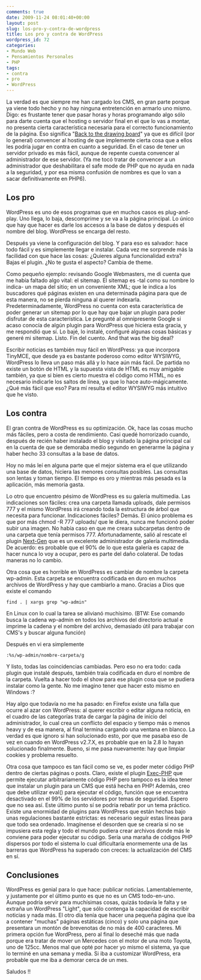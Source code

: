 ```yaml
---
comments: true
date: 2009-11-24 08:01:40+00:00
layout: post
slug: los-pro-y-contra-de-wordpress
title: Los pro y contra de WordPress
wordpress_id: 72
categories:
- Mundo Web
- Pensamientos Personales
- PHP
tags:
- contra
- pro
- WordPress
---
```


La verdad es que siempre me han cargado los CMS, en gran parte porque ya viene todo hecho y no hay ninguna entretención en armarlo uno mismo. Digo: es frustante tener que pasar horas y horas programando algo sólo para darte cuenta que el hosting o servidor final en el que lo vas a montar, no presenta cierta característica necesaria para el correcto funcionamiento de la página. Eso significa "[Back to the drawing board](http://en.wikipedia.org/wiki/Drawing_board#Modern-day_idiom)" ya que es difícil (por lo general) convencer al hosting de que implemente cierta cosa que a ellos les podría jugar en contra en cuanto a seguridad. En el caso de tener un servidor privado es más fácil, aunque de repente cuesta convencer al administrador de ese servidor. (Ya me tocó tratar de convencer a un administrador que deshabilitara el safe mode de PHP que no ayuda en nada a la seguridad, y por esa misma confusión de nombres es que lo van a sacar definitivamente en PHP6).
<!-- more -->


## Los pro



WordPress es uno de esos programas que en muchos casos es plug-and-play. Uno llega, lo baja, descomprime y se va a la página principal. Lo único que hay que hacer es darle los accesos a la base de datos y después el nombre del blog. WordPress se encarga del resto. 

Después ya viene la configuración del blog. Y para eso es salvador: hace todo fácil y es simplemente llegar e instalar. Cada vez me sorprende más la facilidad con que hace las cosas: ¿Quieres alguna funcionalidad extra? Bajas el plugin. ¿No te gusta el aspecto? Cambia de theme. 

Como pequeño ejemplo: revisando Google Webmasters, me di cuenta que me había faltado algo vital: el sitemap. El sitemap es -tal como su nombre lo indica- un mapa del sitio; en un conveniente XML; que le indica a los buscadores qué páginas existen en una determinada página para que de esta manera, no se pierda ninguna al querer indexarla. 
Predeterminadamente, WordPress no cuenta con esta característica de poder generar un sitemap por lo que hay que bajar un plugin para poder disfrutar de esta característica. Le pregunté al omnipresente Google si acaso conocía de algún plugin para WordPress que hiciera esta gracia, y me respondió que sí. Lo bajé, lo instalé, configuré algunas cosas básicas y generé mi sitemap. Listo. Fin del cuento. And that was the big deal? 

Escribir noticias es también muy fácil en WordPress: ya que incorpora TinyMCE, que desde ya es bastante poderoso como editor WYSIWYG, WordPress lo lleva un paso más allá y lo hace aún más fácil. De partida no existe un botón de HTML y la supuesta vista de HTML es muy amigable también, ya que si bien es cierto muestra el código como HTML, no es necesario indicarle los saltos de línea, ya que lo hace auto-mágicamente. ¿Qué más fácil que eso? Para mí resulta el editor WYSIWYG más intuitivo que he visto. 



## Los contra



El gran contra de WordPress es su optimización. Ok, hace las cosas mucho más fáciles, pero a costa de rendimiento. Casi quedé horrorizado cuando, después de recién haber instalado el blog y visitado la página principal caí en la cuenta de que se demoraba medio segundo en generarme la página y haber hecho 33 consultas a la base de datos. 

Hoy no más leí en alguna parte que el mejor sistema era el que utilizando una base de datos, hiciera las menores consultas posibles. Las consultas son lentas y toman tiempo. El tiempo es oro y mientras más pesada es la aplicación, más memoria gasta. 

Lo otro que encuentro pésimo de WordPress es su galería multimedia. Las indicaciones son fáciles: crea una carpeta llamada uploads, dale permisos 777 y el mismo WordPress irá creando toda la estructura de árbol que necesita para funcionar. 
Indicaciones fáciles? Demás. El único problema es que por más chmod -R 777 uploads/ que le diera, nunca me funcionó poder subir una imagen. No había caso en que me creara subcarpetas dentro de una carpeta que tenía permisos 777. Afortunadamente, salió al rescate el plugin [Next-Gen](http://wordpress.org/extend/plugins/nextgen-gallery/) que es un excelente administrador de galería multimedia. De acuerdo: es probable que el 90% de lo que esta galería es capaz de hacer nunca lo voy a ocupar, pero es parte del daño colateral. De todas maneras no lo cambio. 

Otra cosa que es horrible en WordPress es cambiar de nombre la carpeta wp-admin. Esta carpeta se encuentra codificada en duro en muchos archivos de WordPress y hay que cambiarlo a mano. Gracias a Dios que existe el comando 

    
    find . | xargs grep "wp-admin"



En Linux con lo cual la tarea se alivianó muchísimo. (BTW: Ese comando busca la cadena wp-admin en todos los archivos del directorio actual e imprime la cadena y el nombre del archivo, demasiado útil para trabajar con CMS's y buscar alguna función)

Después en vi era simplemente

    
    :%s/wp-admin/nombre-carpeta/g



Y listo, todas las coincidencias cambiadas. 
Pero eso no era todo: cada plugin que instalé después, también traía codificada en duro el nombre de la carpeta. Vuelta a hacer todo el show para ese plugin cosa que se pudiera instalar como la gente. No me imagino tener que hacer esto mismo en Windows :?

Hay algo que todavía no me ha pasado: en Firefox existe una falla que ocurre al azar con WordPress: al querer escribir o editar alguna noticia, en el cuadro de las categorías trata de cargar la página de inicio del administrador, lo cual crea un conflicto del espacio y tiempo más o menos heavy y de esa manera, al final termina cargando una ventana en blanco. La verdad es que ignoro si han solucionado esto, por que me pasaba eso de vez en cuando en WordPress v2.7.X, es probable que en la 2.8 lo hayan solucionado finalmente. Bueno, si me pasa nuevamente: hay que limpiar cookies y problema resuelto. 

Otra cosa que tampoco es tan fácil como se ve, es poder meter código PHP dentro de ciertas páginas o posts. Claro, existe el plugin [Exec-PHP](http://wordpress.org/extend/plugins/exec-php/) que permite ejecutar arbitrariamente código PHP pero tampoco es la idea tener que instalar un plugin para un CMS que está hecha en PHP! Además, creo que debe utilizar eval() para ejecutar el código, función que se encuentra desactivado en el 99% de los servidores por temas de seguridad. Espero que no sea así. 
Este último punto sí se podría rebatir por un tema práctico. Existe una enormidad de plugins para WordPress que están hechas bajo unas regulaciones bastante estrictas: es necesario seguir estas líneas para que todo sea ordenado. Imagínense el desorden que se crearía si no se impusiera esta regla y todo el mundo pudiera crear archivos donde más le conviene para poder ejecutar su código. Sería una maraña de códigos PHP dispersos por todo el sistema lo cual dificultaría enormemente una de las barreras que WordPress ha superado con creces: la actualización del CMS en sí. 



## Conclusiones



WordPress es genial para lo que hace: publicar noticias. Lamentablemente, y justamente por el último punto es que no es un CMS todo-en-uno. Aunque podría servir para muchísimas cosas, quizás todavía le falta y se extraña un WordPress "Light", que sólo contenga la capacidad de escribir noticias y nada más. El otro día tenía que hacer una pequeña página que iba a contener "muchas" páginas estáticas (cinco) y solo una página que presentara un montón de brevenotas de no más de 400 caracteres. Mi primera opción fue WordPress, pero al final lo deseché más que nada porque era tratar de mover un Mercedes con el motor de una moto Toyota, uno de 125cc. Menos mal que opté por hacer yo mismo el sistema, ya que lo terminé en una semana y media. Si iba a customizar WordPress, era probable que me iba a demorar cerca de un mes. 

Saludos !!
